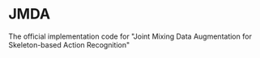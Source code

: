 # JMDA
The official implementation code for "Joint Mixing Data Augmentation for Skeleton-based Action Recognition"
